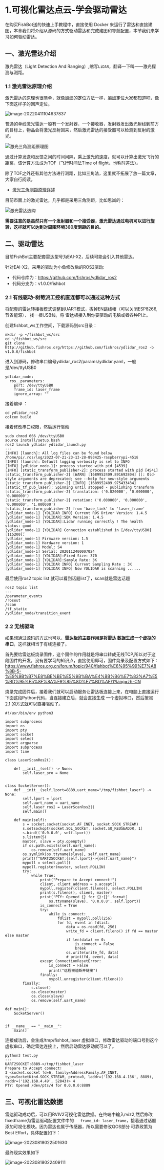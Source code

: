 # 1.可视化雷达点云-学会驱动雷达

在购买FishBot送的快速上手教程中，直接使用 Docker 来运行了雷达和直接建图，本章我们将介绍从源码的方式驱动雷达和完成建图和导航配置，本节我们来学习如何驱动雷达。

## 一、激光雷达介绍

激光雷达（Light Detection And Ranging）,缩写`LiDAR`，翻译一下叫——激光探测与测距。

### 1.1 激光雷达原理介绍

激光雷达的原理也很简单，就像蝙蝠的定位方法一样，蝙蝠定位大家都知道吧，像下面这样子的回声定位。

![image-20220411104637837](1.%E5%8F%AF%E8%A7%86%E5%8C%96%E9%9B%B7%E8%BE%BE%E7%82%B9%E4%BA%91-%E5%AD%A6%E4%BC%9A%E9%A9%B1%E5%8A%A8%E9%9B%B7%E8%BE%BE/imgs/image-20220411104637837.png)

普通的单线激光雷达一般有一个发射器，一个接收器，发射器发出激光射线到前方的目标上，物品会将激光反射回来，然后激光雷达的接受器可以检测到反射的激光。

![激光三角测距原理图](1.%E5%8F%AF%E8%A7%86%E5%8C%96%E9%9B%B7%E8%BE%BE%E7%82%B9%E4%BA%91-%E5%AD%A6%E4%BC%9A%E9%A9%B1%E5%8A%A8%E9%9B%B7%E8%BE%BE/imgs/60c8fc45-d5a3-4d30-863a-328794b018af.jpeg)

通过计算发送和反馈之间的时间间隔，乘上激光的速度，就可以计算出激光飞行的距离，该计算方法成为TOF（飞行时间法Time of flight，也称时差法）。

除了TOF之外还有其他方法进行测距，比如三角法，这里就不拓展了放一篇文章，大家自行阅读。

- [激光三角测距原理详述](https://www.slamtec.com/cn/News/Detail/190)

目前市面上的激光雷达，几乎都是采用三角测距，比如思岚的：

![激光雷达选购](1.%E5%8F%AF%E8%A7%86%E5%8C%96%E9%9B%B7%E8%BE%BE%E7%82%B9%E4%BA%91-%E5%AD%A6%E4%BC%9A%E9%A9%B1%E5%8A%A8%E9%9B%B7%E8%BE%BE/imgs/467829a0-048a-4913-923c-0426107fde95.jpeg)

**需要注意的是虽然只有一个发射器和一个接受器，激光雷达通过电机可以进行旋转，这样就可以达到对周围环境360度测距的目的。**

## 二、驱动雷达

目前FishBot主要配套雷达型号为EAI-X2，后续可能会引入其他雷达。

针对EAI-X2，采用的驱动为小鱼修改后的ROS2驱动:
- 代码仓库为：https://github.com/fishros/ydlidar_ros2
- 代码分支为：v1.0.0/fishbot

### 2.1 有线驱动-树莓派工控机直连都可以通过这种方式

将配套的雷达转接板模式调整到UART模式，拔掉EN跳线帽（可以关闭ESP8266,节省能源）， 找一根USB线，将 雷达板接入到你要驱动的电脑或者各种PI上。

创建fishbot_ws工作空间，下载源码到src目录：

```
mkdir -p ~/fishbot_ws/src
cd ~/fishbot_ws/src
git clone http://github.fishros.org/https://github.com/fishros/ydlidar_ros2 -b  v1.0.0/fishbot 
```
进入到源码，修改串口编号ydlidar_ros2/params/ydlidar.yaml，一般是/dev/ttyUSB0
```
ydlidar_node:
  ros__parameters:
    port: /dev/ttyUSB0
    frame_id: laser_frame
    ignore_array: ""
```
接着编译 ：
```
cd ydlidar_ros2
colcon build
```

接着修改串口权限，然后运行驱动
```
sudo chmod 666 /dev/ttyUSB0
source install/setup.bash
ros2 launch ydlidar ydlidar_launch.py
---
[INFO] [launch]: All log files can be found below /home/pi/.ros/log/2023-07-21-23-13-28-893425-raspberrypi-4518
[INFO] [launch]: Default logging verbosity is set to INFO
[INFO] [ydlidar_node-1]: process started with pid [4539]
[INFO] [static_transform_publisher-2]: process started with pid [4541]
[static_transform_publisher-2] [WARN] [1689952409.891692804] []: Old-style arguments are deprecated; see --help for new-style arguments
[static_transform_publisher-2] [INFO] [1689952409.975433434] [static_tf_pub_laser]: Spinning until stopped - publishing transform
[static_transform_publisher-2] translation: ('0.020000', '0.000000', '0.000000')
[static_transform_publisher-2] rotation: ('0.000000', '0.000000', '0.000000', '1.000000')
[static_transform_publisher-2] from 'base_link' to 'laser_frame'
[ydlidar_node-1] [YDLIDAR INFO] Current ROS Driver Version: 1.4.5
[ydlidar_node-1] [YDLIDAR]:SDK Version: 1.4.5
[ydlidar_node-1] [YDLIDAR]:Lidar running correctly ! The health status: good
[ydlidar_node-1] [YDLIDAR] Connection established in [/dev/ttyUSB0][115200]:
[ydlidar_node-1] Firmware version: 1.5
[ydlidar_node-1] Hardware version: 1
[ydlidar_node-1] Model: S4
[ydlidar_node-1] Serial: 2020112400007024
[ydlidar_node-1] [YDLIDAR]:Fixed Size: 370
[ydlidar_node-1] [YDLIDAR]:Sample Rate: 3K
[ydlidar_node-1] [YDLIDAR INFO] Current Sampling Rate : 3K
[ydlidar_node-1] [YDLIDAR INFO] Now YDLIDAR is scanning ......
```

最后使用ros2 topic list  就可以看到话题list了，scan就是雷达话题
```
ros2 topic list
---
/parameter_events
/rosout
/scan
/tf_static
/ydlidar_node/transition_event
```

### 2.2 无线驱动

如果想通过源码的方式也可以，**雷达板的主要作用是将雷达 数据生成一个虚拟的串口**，这样就相当于有线连接了。

首先要给雷达板烧录固件，这个固件的作用就是将串口转成无线TCP,所以对于这段固件的开发，没有要学习的知识点，直接使用即可，固件烧录及配置方式如下：https://www.fishros.org.cn/forum/topic/940/fishbot%E6%95%99%E7%A8%8B-5-%E9%9B%B7%E8%BE%BE%E5%9B%BA%E4%BB%B6%E7%83%A7%E5%BD%95%E5%8F%8A%E9%85%8D%E7%BD%AE/1?lang=zh-CN

烧录完成固件后，接着我们就可以启动服务让雷达板连接上来，在电脑上直接运行下面这段Python代码，当连接建立后，就会直接生成 一个虚拟串口，然后按照 2.1 的方式就可以直接驱动了。

```
#!/usr/bin/env python3

import subprocess
import os
import pty
import socket
import select
import argparse
import subprocess
import time

class LaserScanRos2():

    def __init__(self) -> None:
        self.laser_pro = None
    

class SocketServer():
    def __init__(self,lport=8889,uart_name="/tmp/fishbot_laser") -> None:
        self.lport = lport
        self.uart_name = uart_name
        self.laser_ros2 = LaserScanRos2()
        self.main()

    def main(self):
        s = socket.socket(socket.AF_INET, socket.SOCK_STREAM)
        s.setsockopt(socket.SOL_SOCKET, socket.SO_REUSEADDR, 1)
        s.bind(('0.0.0.0', self.lport))
        s.listen(5)
        master, slave = pty.openpty()
        if os.path.exists(self.uart_name):
            os.remove(self.uart_name)
        os.symlink(os.ttyname(slave), self.uart_name)
        print(f"UART2SOCKET:{self.lport}->{self.uart_name}")
        mypoll = select.poll()
        mypoll.register(master, select.POLLIN)
        try:
            while True:
                print("Prepare to Accept connect!")
                client, client_address = s.accept()
                mypoll.register(client.fileno(), select.POLLIN)
                print(s.fileno(), client, master)
                print('PTY: Opened {} for {}:{}'.format(
                    os.ttyname(slave), '0.0.0.0', self.lport))
                is_connect = True
                try:
                    while is_connect:
                        fdlist = mypoll.poll(256)
                        for fd, event in fdlist:
                            data = os.read(fd, 256)
                            write_fd = client.fileno() if fd == master else master
                            if len(data) == 0:
                                is_connect = False
                                break
                            os.write(write_fd, data)
                            # print(fd, event, data)
                except ConnectionResetError:
                    is_connect = False
                    print("远程被迫断开链接")
                finally:
                    mypoll.unregister(client.fileno())
        finally:
            s.close()
            os.close(master)
            os.close(slave)
            os.remove(self.uart_name)

def main():
    SocketServer()


if __name__ == "__main__":
    main()

```

连接成功后，会生成/tmp/fishbot_laser 虚拟串口，修改雷达驱动的端口号到这个虚拟串口，确定雷达连接上，然后启动雷达驱动就可以了。

```
python3 test.py
---
UART2SOCKET:8889->/tmp/fishbot_laser
Prepare to Accept connect!
3 <socket.socket fd=6, family=AddressFamily.AF_INET, type=SocketKind.SOCK_STREAM, proto=0, laddr=('192.168.4.136', 8889), raddr=('192.168.4.49', 52843)> 4
PTY: Opened /dev/pts/4 for 0.0.0.0:8889
```

## 三、可视化雷达数据

雷达驱动成功后，可以用RVIV2可视化雷达数据。在终端中输入rviz2,然后修改fixedframe为雷达驱动配置文件中的`   frame_id: laser_frame`，接着通过话题添加可视化模块。因为雷达也属于传感器，所以需要修改QOS部分 可靠政策为 Best Effort，具体配置如下：

![image-20230818022501630](1.%E5%8F%AF%E8%A7%86%E5%8C%96%E9%9B%B7%E8%BE%BE%E7%82%B9%E4%BA%91-%E5%AD%A6%E4%BC%9A%E9%A9%B1%E5%8A%A8%E9%9B%B7%E8%BE%BE/imgs/image-20230818022501630.png)

最终现实效果如下

![image-20230818022409111](1.%E5%8F%AF%E8%A7%86%E5%8C%96%E9%9B%B7%E8%BE%BE%E7%82%B9%E4%BA%91-%E5%AD%A6%E4%BC%9A%E9%A9%B1%E5%8A%A8%E9%9B%B7%E8%BE%BE/imgs/image-20230818022409111.png)
